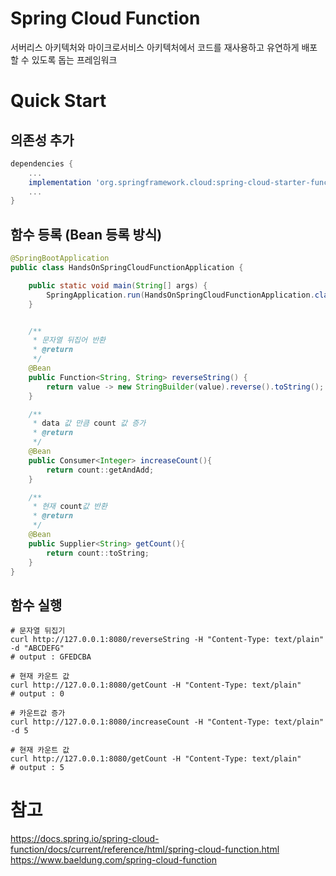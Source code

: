 # Spring Cloud Function
서버리스 아키텍처와 마이크로서비스 아키텍처에서 코드를 재사용하고 유연하게 배포할 수 있도록 돕는 프레임워크

# Quick Start
## 의존성 추가
```groovy
dependencies {
    ...
    implementation 'org.springframework.cloud:spring-cloud-starter-function-web'
    ...
}

```

## 함수 등록 (Bean 등록 방식)
```java
@SpringBootApplication
public class HandsOnSpringCloudFunctionApplication {

    public static void main(String[] args) {
        SpringApplication.run(HandsOnSpringCloudFunctionApplication.class, args);
    }


    /**
     * 문자열 뒤집어 반환
     * @return
     */
    @Bean
    public Function<String, String> reverseString() {
        return value -> new StringBuilder(value).reverse().toString();
    }

    /**
     * data 값 만큼 count 값 증가
     * @return
     */
    @Bean
    public Consumer<Integer> increaseCount(){
        return count::getAndAdd;
    }

    /**
     * 현재 count값 반환
     * @return
     */
    @Bean
    public Supplier<String> getCount(){
        return count::toString;
    }
}
```

## 함수 실행
```shell
# 문자열 뒤집기
curl http://127.0.0.1:8080/reverseString -H "Content-Type: text/plain" -d "ABCDEFG"
# output : GFEDCBA

# 현재 카운트 값
curl http://127.0.0.1:8080/getCount -H "Content-Type: text/plain"
# output : 0

# 카운트값 증가
curl http://127.0.0.1:8080/increaseCount -H "Content-Type: text/plain" -d 5

# 현재 카운트 값
curl http://127.0.0.1:8080/getCount -H "Content-Type: text/plain"
# output : 5
```

# 참고
https://docs.spring.io/spring-cloud-function/docs/current/reference/html/spring-cloud-function.html
https://www.baeldung.com/spring-cloud-function